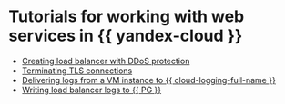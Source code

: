 # Tutorials for working with web services in {{ yandex-cloud }}

* [Creating load balancer with DDoS protection](alb-with-ddos-protection.md)
* [Terminating TLS connections](tls-termination.md)
* [Delivering logs from a VM instance to {{ cloud-logging-full-name }}](../infrastructure-management/vm-fluent-bit-logging.md)
* [Writing load balancer logs to {{ PG }}](../infrastructure-management/logging.md)